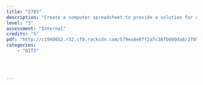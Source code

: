 ```yaml
---
title: "2785"
description: "Create a computer spreadsheet to provide a solution for organisation use"
level: "3"
assessment: "Internal"
credits: "5"
pdf: "http://c1940652.r52.cf0.rackcdn.com/579ea8e0ff2a7c38fb000da8/2785.pdf"
categories:
    - "GIT3"
    
    
    
    
---
```

